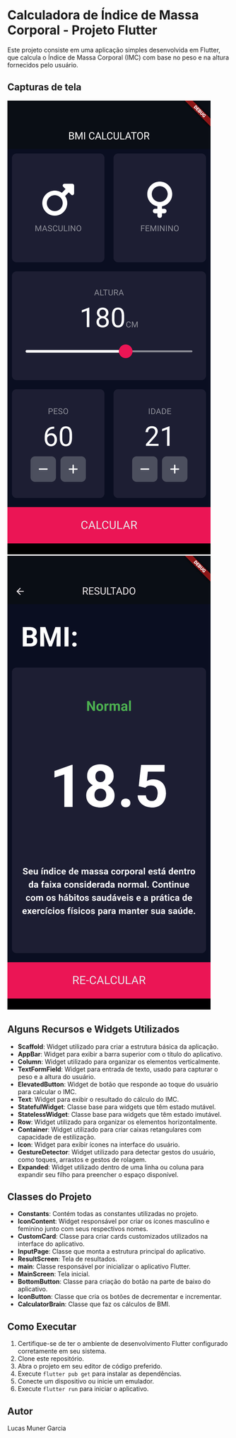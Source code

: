 # Calculadora de Índice de Massa Corporal - Projeto Flutter

Este projeto consiste em uma aplicação simples desenvolvida em Flutter, que calcula o Índice de Massa Corporal (IMC) com base no peso e na altura fornecidos pelo usuário.

## Capturas de tela
![Tela Inicial](tela/tela_inic.png)
![Tela Resultado](tela/tela_resultado.png)

## Alguns Recursos e Widgets Utilizados
- **Scaffold**: Widget utilizado para criar a estrutura básica da aplicação.
- **AppBar**: Widget para exibir a barra superior com o título do aplicativo.
- **Column**: Widget utilizado para organizar os elementos verticalmente.
- **TextFormField**: Widget para entrada de texto, usado para capturar o peso e a altura do usuário.
- **ElevatedButton**: Widget de botão que responde ao toque do usuário para calcular o IMC.
- **Text**: Widget para exibir o resultado do cálculo do IMC.
- **StatefulWidget**: Classe base para widgets que têm estado mutável.
- **StatelessWidget**: Classe base para widgets que têm estado imutável.
- **Row**: Widget utilizado para organizar os elementos horizontalmente.
- **Container**: Widget utilizado para criar caixas retangulares com capacidade de estilização.
- **Icon**: Widget para exibir ícones na interface do usuário.
- **GestureDetector**: Widget utilizado para detectar gestos do usuário, como toques, arrastos e gestos de rolagem.
- **Expanded**: Widget utilizado dentro de uma linha ou coluna para expandir seu filho para preencher o espaço disponível.

## Classes do Projeto
- **Constants**: Contém todas as constantes utilizadas no projeto.
- **IconContent**: Widget responsável por criar os ícones masculino e feminino junto com seus respectivos nomes.
- **CustomCard**: Classe para criar cards customizados utilizados na interface do aplicativo.
- **InputPage**: Classe que monta a estrutura principal do aplicativo.
- **ResultScreen**: Tela de resultados.
- **main**: Classe responsável por inicializar o aplicativo Flutter.
- **MainScreen**: Tela inicial.
- **BottomButton**: Classe para criação do botão na parte de baixo do aplicativo.
- **IconButton**: Classe que cria os botões de decrementar e incrementar.
- **CalculatorBrain**: Classe que faz os cálculos de BMI.

## Como Executar
1. Certifique-se de ter o ambiente de desenvolvimento Flutter configurado corretamente em seu sistema.
2. Clone este repositório.
3. Abra o projeto em seu editor de código preferido.
4. Execute `flutter pub get` para instalar as dependências.
5. Conecte um dispositivo ou inicie um emulador.
6. Execute `flutter run` para iniciar o aplicativo.

## Autor
Lucas Muner Garcia

